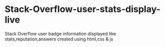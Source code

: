 # Stack-Overflow-user-stats-display-live
Stack Overflow user badge information displayed like stats,reputation,answers created using html,css &amp; js
